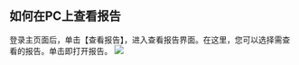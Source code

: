 ## 如何在PC上查看报告

登录主页面后，单击【查看报告】，进入查看报告界面。在这里，您可以选择需查看的报告。单击即打开报告。
![](//mc.qcloudimg.com/static/img/158f8ff4d66dab38379cbd6991908d1f/image.jpg)